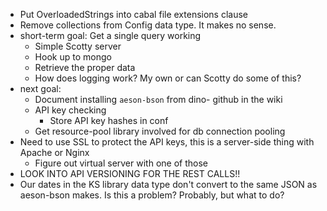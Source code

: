 - Put OverloadedStrings into cabal file extensions clause
- Remove collections from Config data type. It makes no sense.
- short-term goal: Get a single query working
   - Simple Scotty server
   - Hook up to mongo
   - Retrieve the proper data
   - How does logging work? My own or can Scotty do some of this?
- next goal:
   - Document installing `aeson-bson` from dino- github in the wiki
   - API key checking
      - Store API key hashes in conf
   - Get resource-pool library involved for db connection pooling
- Need to use SSL to protect the API keys, this is a server-side thing with Apache or Nginx
   - Figure out virtual server with one of those
- LOOK INTO API VERSIONING FOR THE REST CALLS!!
- Our dates in the KS library data type don't convert to the same JSON as aeson-bson makes. Is this a problem? Probably, but what to do?
